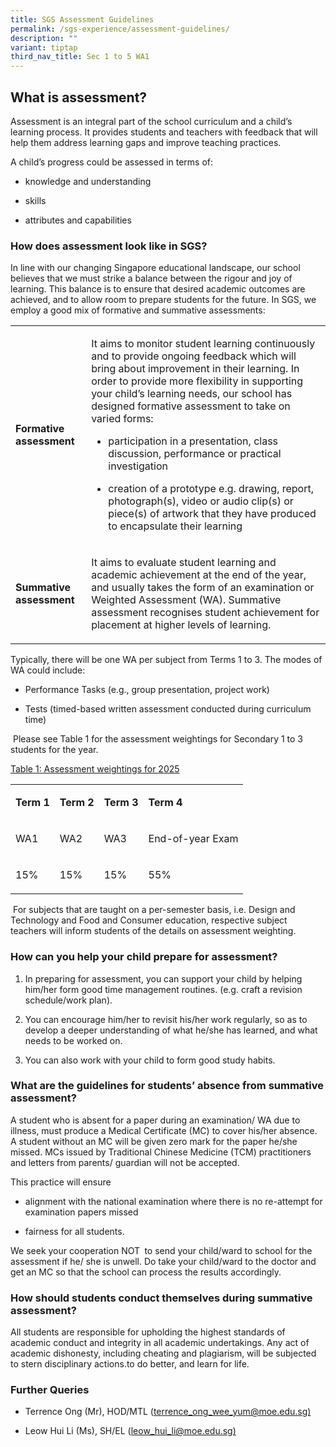 ```yaml
---
title: SGS Assessment Guidelines
permalink: /sgs-experience/assessment-guidelines/
description: ""
variant: tiptap
third_nav_title: Sec 1 to 5 WA1
---
```

<h2>What is assessment?</h2>
<p>Assessment is an integral part of the school curriculum and a child’s
learning process. It provides students and teachers with feedback that
will help them address learning gaps and improve teaching practices.</p>
<p>A child’s progress could be assessed in terms of:</p>
<ul data-tight="true" class="tight">
<li>
<p>knowledge and understanding</p>
</li>
<li>
<p>skills</p>
</li>
<li>
<p>attributes and capabilities</p>
</li>
</ul>
<h3>How does assessment look like in SGS?</h3>
<p>In line with our changing Singapore educational landscape, our school
believes that we must strike a balance between the rigour and joy of learning.
This balance is to ensure that desired academic outcomes are achieved,
and to allow room to prepare students for the future. In SGS, we employ
a good mix of formative and summative assessments:</p>
<table style="minWidth: 50px">
<colgroup>
<col>
<col>
</colgroup>
<tbody>
<tr>
<td rowspan="1" colspan="1">
<p><strong>Formative assessment</strong>
</p>
</td>
<td rowspan="1" colspan="1">
<p>It aims to monitor student learning continuously and to provide ongoing
feedback which will bring about improvement in their learning. In order
to provide more flexibility in supporting your child’s learning needs,
our school has designed formative assessment to take on varied forms:</p>
<ul data-tight="true" class="tight">
<li>
<p>participation in a presentation, class discussion, performance or practical
investigation</p>
</li>
<li>
<p>creation of a prototype e.g. drawing, report, photograph(s), video or
audio clip(s) or piece(s) of artwork that they have produced to encapsulate
their learning</p>
</li>
</ul>
</td>
</tr>
<tr>
<td rowspan="1" colspan="1">
<p><strong>Summative assessment</strong>
</p>
</td>
<td rowspan="1" colspan="1">
<p>It aims to evaluate student learning and academic achievement at the end
of the year, and usually takes the form of an examination or Weighted Assessment
(WA). Summative assessment recognises student achievement for placement
at higher levels of learning.</p>
</td>
</tr>
</tbody>
</table>
<p>Typically, there will be one WA per subject from Terms 1 to 3. The modes
of WA could include:</p>
<ul data-tight="true" class="tight">
<li>
<p>Performance Tasks (e.g., group presentation, project work)</p>
</li>
<li>
<p>Tests (timed-based written assessment conducted during curriculum time)</p>
</li>
</ul>
<p>&nbsp;Please see Table 1 for the assessment weightings for Secondary 1
to 3 students for the year.</p>
<p><u>Table 1: Assessment weightings for 2025</u>
</p>
<table style="minWidth: 100px">
<colgroup>
<col>
<col>
<col>
<col>
</colgroup>
<tbody>
<tr>
<td rowspan="1" colspan="1">
<p><strong>Term 1</strong>
</p>
</td>
<td rowspan="1" colspan="1">
<p><strong>Term 2</strong>
</p>
</td>
<td rowspan="1" colspan="1">
<p><strong>Term 3</strong>
</p>
</td>
<td rowspan="1" colspan="1">
<p><strong>Term 4</strong>
</p>
</td>
</tr>
<tr>
<td rowspan="1" colspan="1">
<p>WA1</p>
</td>
<td rowspan="1" colspan="1">
<p>WA2</p>
</td>
<td rowspan="1" colspan="1">
<p>WA3</p>
</td>
<td rowspan="1" colspan="1">
<p>End-of-year Exam</p>
</td>
</tr>
<tr>
<td rowspan="1" colspan="1">
<p>15%</p>
</td>
<td rowspan="1" colspan="1">
<p>15%</p>
</td>
<td rowspan="1" colspan="1">
<p>15%</p>
</td>
<td rowspan="1" colspan="1">
<p>55%</p>
</td>
</tr>
</tbody>
</table>
<p>&nbsp;For subjects that are taught on a per-semester basis, i.e. Design
and Technology and Food and Consumer education, respective subject teachers
will inform students of the details on assessment weighting.&nbsp;&nbsp;</p>
<h3>How can you help your child prepare for assessment?</h3>
<ol data-tight="true" class="tight">
<li>
<p>In preparing for assessment, you can support your child by helping him/her
form good time management routines. (e.g. craft a revision schedule/work
plan).</p>
</li>
<li>
<p>You can encourage him/her to revisit his/her work regularly, so as to
develop a deeper understanding of what he/she has learned, and what needs
to be worked on.</p>
</li>
<li>
<p>You can also work with your child to form good study habits.</p>
</li>
</ol>
<h3>What are the guidelines for students’ absence from summative assessment?</h3>
<p>A student who is absent for a paper during an examination/ WA due to illness,
must produce a Medical Certificate (MC) to cover his/her absence. A student
without an MC will be given zero mark for the paper he/she missed. MCs
issued by Traditional Chinese Medicine (TCM) practitioners and letters
from parents/ guardian will not be accepted.</p>
<p>This practice will ensure</p>
<ul data-tight="true" class="tight">
<li>
<p>alignment with the national examination where there is no re-attempt for
examination papers missed</p>
</li>
<li>
<p>fairness for all students.</p>
</li>
</ul>
<p>We seek your cooperation NOT<strong> </strong>&nbsp;to send your child/ward
to school for the assessment if he/ she is unwell. Do take your child/ward
to the doctor and get an MC so that the school can process the results
accordingly.</p>
<h3>How should students conduct themselves during summative assessment?</h3>
<p>All students are responsible for upholding the highest standards of academic
conduct and integrity in all academic undertakings. Any act of academic
dishonesty, including cheating and plagiarism, will be subjected to stern
disciplinary actions.to do better, and learn for life.</p>
<h3>Further Queries</h3>
<ul data-tight="true" class="tight">
<li>
<p>Terrence Ong (Mr), HOD/MTL (<a href="mailto:terrence_ong_wee_yum@moe.edu.sg" rel="noopener nofollow" target="_blank">terrence_ong_wee_yum@moe.edu.sg)</a>
</p>
</li>
<li>
<p>Leow Hui Li (Ms), SH/EL (<a href="mailto:leow_hui_li@moe.edu.sg" rel="noopener nofollow" target="_blank">leow_hui_li@moe.edu.sg)</a>
</p>
</li>
</ul>
<p></p>